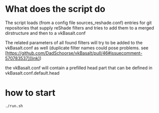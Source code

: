 # What does the script do

The script loads (from a config file sources_reshade.conf) entries for git repositories that supply reShade filters and tries to add them to a merged dirstructure and then to a vkBasalt.conf

The related parameters of all found filters will try to be added to the vkBasalt.conf as well (duplicate filter names could pose problems. see [https://github.com/DadSchoorse/vkBasalt/pull/46#issuecomment-570783537](link))

the vkBasalt.conf will contain a prefilled head part that can be defined in vkBasalt.conf.default.head

# how to start
`./run.sh`
